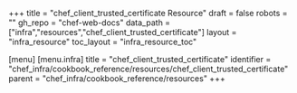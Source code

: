 +++
title = "chef_client_trusted_certificate Resource"
draft = false
robots = ""
gh_repo = "chef-web-docs"
data_path = ["infra","resources","chef_client_trusted_certificate"]
layout = "infra_resource"
toc_layout = "infra_resource_toc"

[menu]
  [menu.infra]
    title = "chef_client_trusted_certificate"
    identifier = "chef_infra/cookbook_reference/resources/chef_client_trusted_certificate"
    parent = "chef_infra/cookbook_reference/resources"
+++

<!-- The contents of this page are automatically generated from the chef_client_trusted_certificate.yaml file in the data directory. -->
<!-- To suggest a change, edit the https://github.com/chef/chef/blob/main/lib/chef/resource/chef_client_trusted_certificate.rb file
      and submit a pull request to the https://github.com/chef/chef repository. -->
